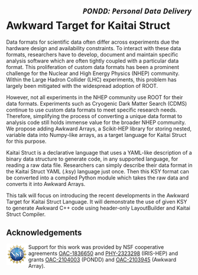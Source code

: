 <div>
<img src="img/PONDD%20logo.png" width="300" align="right"/>
</div>

#  Awkward Target for Kaitai Struct

Data formats for scientific data often differ across experiments due the hardware design and availability constraints. To interact with these data formats, researchers have to develop, document and maintain specific analysis software which are often tightly coupled with a particular data format. This proliferation of custom data formats has been a prominent challenge for the Nuclear and High Energy Physics (NHEP) community. Within the Large Hadron Collider (LHC) experiments, this problem has largely been mitigated with the widespread adoption of ROOT.

However, not all experiments in the NHEP community use ROOT for their data formats. Experiments such as Cryogenic Dark Matter Search (CDMS) continue to use custom data formats to meet specific research needs. Therefore, simplifying the process of converting a unique data format to analysis code still holds immense value for the broader NHEP community. We propose adding Awkward Arrays, a Scikit-HEP library for storing nested, variable data into Numpy-like arrays, as a target language for Kaitai Struct for this purpose.

Kaitai Struct is a declarative language that uses a YAML-like description of a binary data structure to generate code, in any supported language, for reading a raw data file. Researchers can simply describe their data format in the Kaitai Struct YAML (.ksy) language just once. Then this KSY format can be converted into a compiled Python module which takes the raw data and converts it into Awkward Arrays.

This talk will focus on introducing the recent developments in the Awkward Target for Kaitai Struct Language. It will demonstrate the use of given KSY to generate Awkward C++ code using header-only LayoutBuilder and Kaitai Struct Compiler.

## Acknowledgements
<div>
<img src="img/NSF%20logo.png" width="60" align="left"/>
</div>

Support for this work was provided by NSF cooperative agreements [OAC-1836650](https://www.nsf.gov/awardsearch/showAward?AWD_ID=1836650) and [PHY-2323298](https://www.nsf.gov/awardsearch/showAward?AWD_ID=2323298) (IRIS-HEP) and grants [OAC-2104003](https://www.nsf.gov/awardsearch/showAward?AWD_ID=2104003) (PONDD) and [OAC-2103945](https://www.nsf.gov/awardsearch/showAward?AWD_ID=2103945) (Awkward Array).
